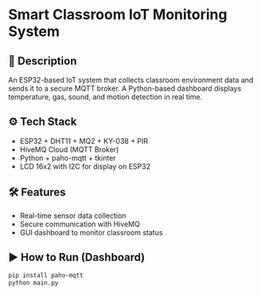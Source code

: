 # Smart Classroom IoT Monitoring System

## 🧠 Description
An ESP32-based IoT system that collects classroom environment data and sends it to a secure MQTT broker. A Python-based dashboard displays temperature, gas, sound, and motion detection in real time.

## ⚙️ Tech Stack
- ESP32 + DHT11 + MQ2 + KY-038 + PIR
- HiveMQ Cloud (MQTT Broker)
- Python + paho-mqtt + tkinter
- LCD 16x2 with I2C for display on ESP32

## 🛠 Features
- Real-time sensor data collection
- Secure communication with HiveMQ
- GUI dashboard to monitor classroom status

## ▶️ How to Run (Dashboard)
```bash
pip install paho-mqtt
python main.py
